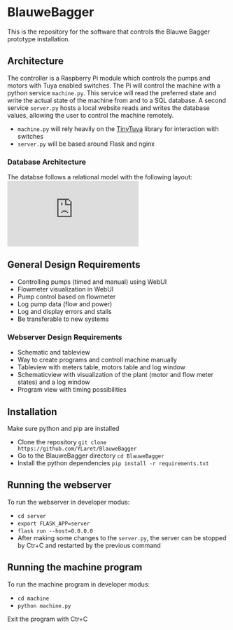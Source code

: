 # BlauweBagger
This is the repository for the software that controls the Blauwe Bagger prototype installation.

## Architecture
The controller is a Raspberry Pi module which controls the pumps and motors with Tuya enabled switches. The Pi will control the machine with a python service `machine.py`. This service will read the preferred state and write the actual state of the machine from and to a SQL database. A second service `server.py` hosts a local website reads and writes the database values, allowing the user to control the machine remotely.
* `machine.py` will rely heavily on the [TinyTuya](https://github.com/jasonacox/tinytuya) library for interaction with switches
* `server.py` will be based around Flask and nginx

### Database Architecture
The databse follows a relational model with the following layout:
![Database Architecture](https://raw.githubusercontent.com/YLaret/BlauweBagger/docs/databaseArchitecture.pdf)

## General Design Requirements
* Controlling pumps (timed and manual) using WebUI
* Flowmeter visualization in WebUI
* Pump control based on flowmeter
* Log pump data (flow and power)
* Log and display errors and stalls
* Be transferable to new systems

### Webserver Design Requirements
* Schematic and tableview
* Way to create programs and controll machine manually
* Tableview with meters table, motors table and log window
* Schematicview with visualization of the plant (motor and flow meter states) and a log window
* Program view with timing possibilities

## Installation
Make sure python and pip are installed
* Clone the repository `git clone https://github.com/YLaret/BlauweBagger`
* Go to the BlauweBagger directory `cd BlauweBagger`
* Install the python dependencies `pip install -r requirements.txt`

## Running the webserver
To run the webserver in developer modus:
* `cd server`
* `export FLASK_APP=server`
* `flask run --host=0.0.0.0`
* After making some changes to the `server.py`, the server can be stopped by Ctr+C and restarted by the previous command

## Running the machine program
To run the machine program in developer modus:
* `cd machine`
* `python machine.py`

Exit the program with Ctr+C
